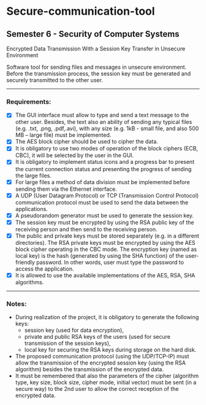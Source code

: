 # Secure-communication-tool

Semester 6 - Security of Computer Systems 
---
Encrypted Data Transmission With a Session Key Transfer in Unsecure Environment

Software tool for sending files and messages in unsecure environment. 
Before the transmission process, the session key must be generated and securely transmitted to the other user.

---

### Requirements:
- [x] The GUI interface must allow to type and send a text message to the other user. Besides, the text also an ability of sending any typical files (e.g. .txt, .png, .pdf,.avi), with any size (e.g. 1kB - small file, and also 500 MB – large file) must be implemented.
- [x] The AES block cipher should be used to cipher the data. 
- [x] It is obligatory to use two modes of operation of the block ciphers (ECB, CBC), it will be selected by the user in the GUI.
- [x] It is obligatory to implement status icons and a progress bar to present the current connection status and presenting the progress of sending the large files.
- [x] For large files a method of data division must be implemented before sending them via the Ethernet interface.
- [x] A UDP (User Datagram Protocol) or TCP (Transmission Control Protocol) communication protocol must be used to send the data between the applications.
- [x] A pseudorandom generator must be used to generate the session key.
- [x] The session key must be encrypted by using the RSA public key of the receiving person and then send to the receiving person.
- [x] The public and private keys must be stored separately (e.g. in a different directories). The RSA private keys must be encrypted by using the AES block cipher operating in the CBC mode. The encryption key (named as local key) is the hash (generated by using the SHA function) of the user-friendly password. In other words, user must type the password to access the application.
- [x] It is allowed to use the available implementations of the AES, RSA, SHA algorithms.

---

### Notes:
- During realization of the project, it is obligatory to generate the following keys:
  - session key (used for data encryption),
  - private and public RSA keys of the users (used for secure transmission of the session keys),
  - local key for securing the RSA keys during storage on the hard disk.
- The proposed communication protocol (using the UDP/TCP-IP) must allow the transmission of the encrypted session key (using the RSA algorithm) besides the transmission of the encrypted data.
- It must be remembered that also the parameters of the cipher (algorithm type, key size, block size, cipher mode, initial vector) must be sent (in a secure way) to the 2nd user to allow the correct reception of the encrypted data.
